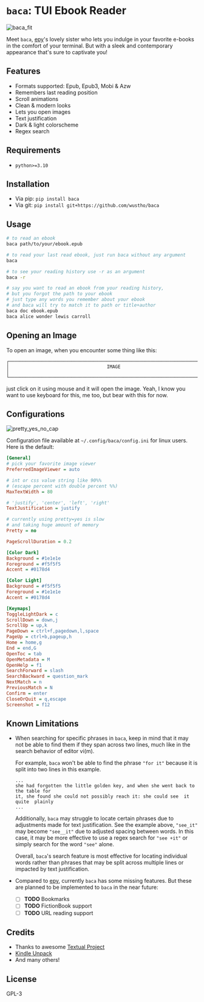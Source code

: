 # `baca`: TUI Ebook Reader

![baca_fit](https://user-images.githubusercontent.com/43810055/227891952-45df1c36-5113-4793-84b6-249725d3ba19.png)

Meet `baca`, [epy](https://github.com/wustho/epy)'s lovely sister who lets you indulge
in your favorite e-books in the comfort of your terminal.
But with a sleek and contemporary appearance that's sure to captivate you!

## Features

- Formats supported: Epub, Epub3, Mobi & Azw
- Remembers last reading position
- Scroll animations
- Clean & modern looks
- Lets you open images
- Text justification
- Dark & light colorscheme
- Regex search

## Requirements

- `python>=3.10`

## Installation

- Via pip: `pip install baca`
- Via git: `pip install git+https://github.com/wustho/baca`

## Usage

```sh
# to read an ebook
baca path/to/your/ebook.epub

# to read your last read ebook, just run baca without any argument
baca

# to see your reading history use -r as an argument
baca -r

# say you want to read an ebook from your reading history,
# but you forgot the path to your ebook
# just type any words you remember about your ebook
# and baca will try to match it to path or title+author
baca doc ebook.epub
baca alice wonder lewis carroll
```

## Opening an Image

To open an image, when you encounter some thing like this:

```
┌──────────────────────────────────────────────────────────────────────────────┐
│                                    IMAGE                                     │
└──────────────────────────────────────────────────────────────────────────────┘
```

just click on it using mouse and it will open the image.
Yeah, I know you want to use keyboard for this, me too, but bear with this for now.

## Configurations

![pretty_yes_no_cap](https://user-images.githubusercontent.com/43810055/228417623-ac78fb84-0ee0-4930-a843-752ef693822d.png)

Configuration file available at `~/.config/baca/config.ini` for linux users. Here is the default:

```ini
[General]
# pick your favorite image viewer
PreferredImageViewer = auto

# int or css value string like 90%%
# (escape percent with double percent %%)
MaxTextWidth = 80

# 'justify', 'center', 'left', 'right'
TextJustification = justify

# currently using pretty=yes is slow
# and taking huge amount of memory
Pretty = no

PageScrollDuration = 0.2

[Color Dark]
Background = #1e1e1e
Foreground = #f5f5f5
Accent = #0178d4

[Color Light]
Background = #f5f5f5
Foreground = #1e1e1e
Accent = #0178d4

[Keymaps]
ToggleLightDark = c
ScrollDown = down,j
ScrollUp = up,k
PageDown = ctrl+f,pagedown,l,space
PageUp = ctrl+b,pageup,h
Home = home,g
End = end,G
OpenToc = tab
OpenMetadata = M
OpenHelp = f1
SearchForward = slash
SearchBackward = question_mark
NextMatch = n
PreviousMatch = N
Confirm = enter
CloseOrQuit = q,escape
Screenshot = f12
```

## Known Limitations

- When searching for specific phrases in `baca`,
  keep in mind that it may not be able to find them if they span across two lines,
  much like in the search behavior of editor vi(m).

  For example, `baca` won't be able to find the phrase `"for it"` because it is split into two lines
  in this example.

  ```
  ...
  she had forgotten the little golden key, and when she went back to the table for
  it, she found she could not possibly reach it: she could see  it  quite  plainly
  ...
  ```


  Additionally, `baca` may struggle to locate certain phrases due to adjustments made for text justification.
  See the example above, `"see_it"` may become `"see__it"` due to adjusted spacing between words.
  In this case, it may be more effective to use a regex search for `"see +it"` or simply search for the word `"see"` alone.

  Overall, `baca`'s search feature is most effective for locating individual words
  rather than phrases that may be split across multiple lines or impacted by text justification.

- Compared to [epy](https://github.com/wustho/epy), currently `baca` has some missing features.
  But these are planned to be implemented to `baca` in the near future:

  - [ ] **TODO** Bookmarks
  - [ ] **TODO** FictionBook support
  - [ ] **TODO** URL reading support

## Credits

- Thanks to awesome [Textual Project](https://github.com/Textualize/textual)
- [Kindle Unpack](https://github.com/kevinhendricks/KindleUnpack)
- And many others!

## License

GPL-3

